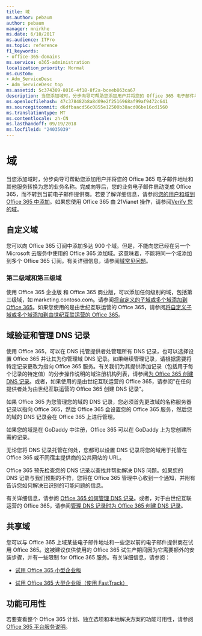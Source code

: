 ```yaml
---
title: 域
ms.author: pebaum
author: pebaum
manager: mnirkhe
ms.date: 6/10/2017
ms.audience: ITPro
ms.topic: reference
f1_keywords:
- office-365-domains
ms.service: o365-administration
localization_priority: Normal
ms.custom:
- Adm_ServiceDesc
- Adm_ServiceDesc_top
ms.assetid: 5c374309-8016-4f18-8f2a-bceeb863ca67
description: 当您添加域时，分步向导可帮助您添加用户并将您的 Office 365 电子邮件地址和其他服务转换为您的业务名称。完成向导后，您的业务电子邮件启动变成 Office 365，而不转到当前电子邮件提供商。若要了解详细信息，请参阅将您的用户和域添加到 Office 365。如果您使用 Office 365 由 21Vianet 操作，请参阅 Verify 您的域。
ms.openlocfilehash: 47c378482b8a8d09e2f2516968af99af9472c641
ms.sourcegitcommit: d6dfbaacd56c0855e12500b38acd06be16cd1560
ms.translationtype: MT
ms.contentlocale: zh-CN
ms.lasthandoff: 09/19/2018
ms.locfileid: "24035039"
---
```

# <a name="domains"></a>域

当您添加域时，分步向导可帮助您添加用户并将您的 Office 365 电子邮件地址和其他服务转换为您的业务名称。完成向导后，您的业务电子邮件启动变成 Office 365，而不转到当前电子邮件提供商。若要了解详细信息，请参阅[您的用户和域到 Office 365 中添加](https://support.office.com/article/6383f56d-3d09-4dcb-9b41-b5f5a5efd611)。如果您使用 Office 365 由 21Vianet 操作，请参阅[Verify 您的域](http://go.microsoft.com/fwlink/?LinkID=733344&amp;clcid=0x409)。
  
## <a name="custom-domains"></a>自定义域
<a name="BKMK_CustomDomains"> </a>

您可以向 Office 365 订阅中添加多达 900 个域。但是，不能向您已经在另一个 Microsoft 云服务中使用的 Office 365 添加域。这意味着，不能将同一个域添加到多个 Office 365 订阅。有关详细信息，请参阅[域常见问题](https://support.office.com/en-us/article/Domains-FAQ-1272bad0-4bd4-4796-8005-67d6fb3afc5a)。
  
### <a name="second-and-third-level-domains"></a>第二级域和第三级域
<a name="BKMK_SecondAndThirdLevelDomains"> </a>

使用 Office 365 企业版 和 Office 365 商业版，可以添加任何级别的域，包括第三级域，如 marketing.contoso.com。请参阅[将自定义的子域或多个域添加到 Office 365](http://go.microsoft.com/fwlink/?LinkID=733345&amp;clcid=0x409)。如果您使用的是由世纪互联运营的 Office 365，请参阅[将自定义子域或多个域添加到由世纪互联运营的 Office 365](http://go.microsoft.com/fwlink/?LinkID=733346&amp;clcid=0x409)。
  
## <a name="domain-verification-and-managing-dns-records"></a>域验证和管理 DNS 记录
<a name="BKMK_ManagingDNSRecords"> </a>

使用 Office 365，可以在 DNS 托管提供者处管理所有 DNS 记录，也可以选择设置 Office 365 并让其为你管理域 DNS 记录。如果继续管理记录，请根据需要将特定记录更改为指向 Office 365 服务。有关我们为其提供添加记录（包括用于每个记录的特定值）的分步操作说明的域注册机构列表，请参阅[为 Office 365 创建 DNS 记录](https://go.microsoft.com/fwlink/p/?LinkID=270173)。或者，如果使用的是由世纪互联运营的 Office 365，请参阅"在任何提供者处为由世纪互联运营的 Office 365 创建 DNS 记录"。 
  
如果 Office 365 为您管理您的域的 DNS 记录，您必须首先更改域的名称服务器记录以指向 Office 365，然后 Office 365 会设置您的 Office 365 服务，然后您的域的 DNS 记录会在 Office 365 上进行管理。
  
如果您的域是在 GoDaddy 中注册，Office 365 可以在 GoDaddy 上为您创建所需的记录。 
  
无论您将 DNS 记录托管在何处，您都可以设置 DNS 记录将您的域用于托管在 Office 365 或不同宿主提供商的公共网站的 URL。 
  
Office 365 预先检查您的 DNS 记录以查找并帮助解决 DNS 问题。如果您的 DNS 记录与我们预期的不符，您将在 Office 365 管理中心收到一个通知，并附有告诉您如何解决已识别的可能问题的信息。
  
有关详细信息，请参阅 [Office 365 如何管理 DNS 记录](https://go.microsoft.com/fwlink/p/?LinkID=270144)。或者，对于由世纪互联运营的 Office 365，请参阅[管理 DNS 记录时为 Office 365 创建 DNS 记录](http://go.microsoft.com/fwlink/?LinkID=817326&amp;clcid=0x409)。
  
## <a name="sharing-a-domain"></a>共享域
<a name="BKMK_ManagingDNSRecords"> </a>

您可以与 Office 365 上域某些电子邮件地址和一些您以前的电子邮件提供商在试用 Office 365。这被建议仅供使用的 Office 365 试生产期间因为它需要额外的安装步骤，并有一些限制 for Office 365 服务。有关详细信息，请参阅：
  
- [试用 Office 365 小型企业版](https://support.office.com/article/39cee536-6a03-40cf-b9c1-f301bb6001d7)
    
- [试用 Office 365 大型企业版（使用 FastTrack）](https://fasttrack.office.com/onboard)
    
## <a name="feature-availability"></a>功能可用性
<a name="BKMK_ManagingDNSRecords"> </a>

若要查看整个 Office 365 计划、独立选项和本地解决方案的功能可用性，请参阅 [Office 365 平台服务说明](https://technet.microsoft.com/en-us/library/office-365-platform-service-description.aspx)。
  

